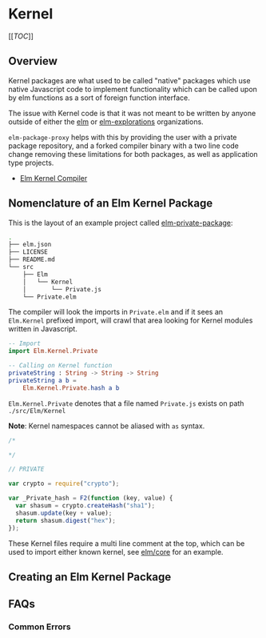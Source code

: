 # Kernel

[[_TOC_]]

## Overview

Kernel packages are what used to be called "native" packages which use native
Javascript code to implement functionality which can be called upon by
elm functions as a sort of foreign function interface.

The issue with Kernel code is that it was not meant to be written by anyone outside
of either the [elm](https://github.com/elm/) or [elm-explorations](https://github.com/elm-explorations) organizations.

`elm-package-proxy` helps with this by providing the user with a private package repository, and a forked compiler
binary with a two line code change removing these limitations for both packages, as well as application type projects.

- [Elm Kernel Compiler](https://github.com/MichaelCombs28/elm-kernel-compiler)

## Nomenclature of an Elm Kernel Package

This is the layout of an example project called [elm-private-package](https://github.com/MichaelCombs28/elm-private-package):

```sh
.
├── elm.json
├── LICENSE
├── README.md
└── src
    ├── Elm
    │   └── Kernel
    │       └── Private.js
    └── Private.elm
```

The compiler will look the imports in `Private.elm` and if it sees an `Elm.Kernel` prefixed import, will
crawl that area looking for Kernel modules written in Javascript.

```elm
-- Import
import Elm.Kernel.Private

-- Calling on Kernel function
privateString : String -> String -> String
privateString a b =
    Elm.Kernel.Private.hash a b
```

`Elm.Kernel.Private` denotes that a file named `Private.js` exists on path `./src/Elm/Kernel`

**Note**: Kernel namespaces cannot be aliased with `as` syntax.

```javascript
/*

*/

// PRIVATE

var crypto = require("crypto");

var _Private_hash = F2(function (key, value) {
  var shasum = crypto.createHash("sha1");
  shasum.update(key + value);
  return shasum.digest("hex");
});
```

These Kernel files require a multi line comment at the top, which can be used
to import either known kernel, see [elm/core](https://github.com/elm/core) for an
example.

## Creating an Elm Kernel Package

## FAQs

### Common Errors
